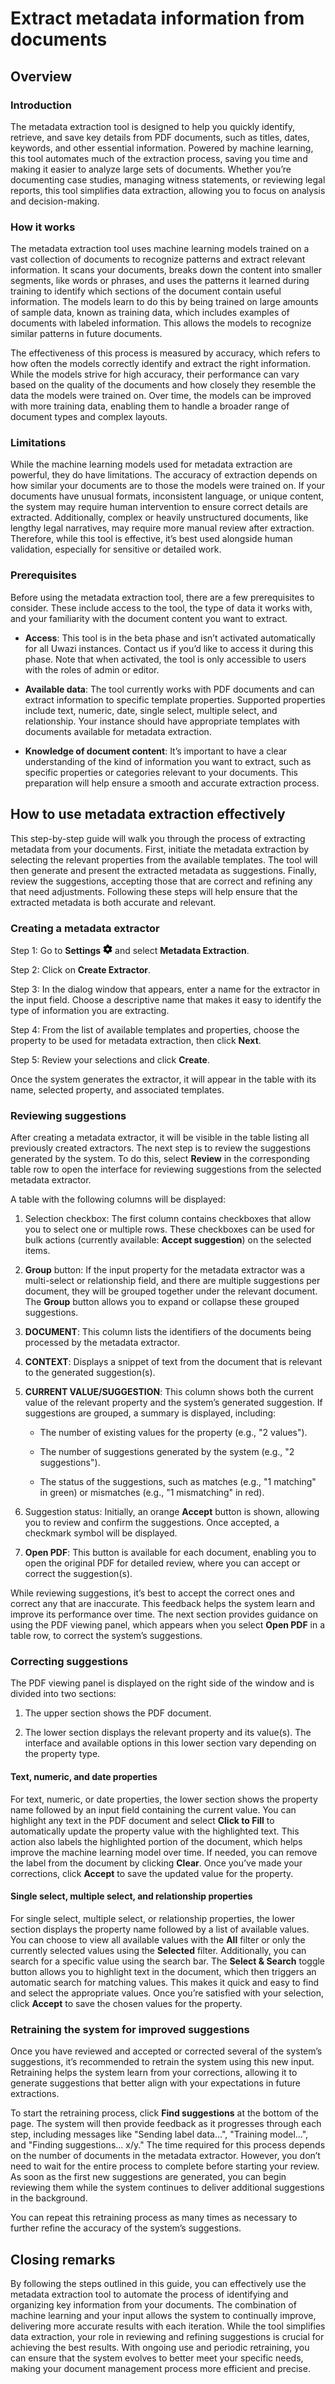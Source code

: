 # Extract metadata information from documents

## Overview

### Introduction

The metadata extraction tool is designed to help you quickly identify, retrieve, and save key details from PDF documents, such as titles, dates, keywords, and other essential information. Powered by machine learning, this tool automates much of the extraction process, saving you time and making it easier to analyze large sets of documents. Whether you’re documenting case studies, managing witness statements, or reviewing legal reports, this tool simplifies data extraction, allowing you to focus on analysis and decision-making.

### How it works

The metadata extraction tool uses machine learning models trained on a vast collection of documents to recognize patterns and extract relevant information. It scans your documents, breaks down the content into smaller segments, like words or phrases, and uses the patterns it learned during training to identify which sections of the document contain useful information. The models learn to do this by being trained on large amounts of sample data, known as training data, which includes examples of documents with labeled information. This allows the models to recognize similar patterns in future documents.

The effectiveness of this process is measured by accuracy, which refers to how often the models correctly identify and extract the right information. While the models strive for high accuracy, their performance can vary based on the quality of the documents and how closely they resemble the data the models were trained on. Over time, the models can be improved with more training data, enabling them to handle a broader range of document types and complex layouts.

### Limitations

While the machine learning models used for metadata extraction are powerful, they do have limitations. The accuracy of extraction depends on how similar your documents are to those the models were trained on. If your documents have unusual formats, inconsistent language, or unique content, the system may require human intervention to ensure correct details are extracted. Additionally, complex or heavily unstructured documents, like lengthy legal narratives, may require more manual review after extraction. Therefore, while this tool is effective, it’s best used alongside human validation, especially for sensitive or detailed work.

### Prerequisites

Before using the metadata extraction tool, there are a few prerequisites to consider. These include access to the tool, the type of data it works with, and your familiarity with the document content you want to extract.

- **Access**: This tool is in the beta phase and isn’t activated automatically for all Uwazi instances. Contact us if you’d like to access it during this phase. Note that when activated, the tool is only accessible to users with the roles of admin or editor.

- **Available data**: The tool currently works with PDF documents and can extract information to specific template properties. Supported properties include text, numeric, date, single select, multiple select, and relationship. Your instance should have appropriate templates with documents available for metadata extraction.

- **Knowledge of document content**: It’s important to have a clear understanding of the kind of information you want to extract, such as specific properties or categories relevant to your documents. This preparation will help ensure a smooth and accurate extraction process.

## How to use metadata extraction effectively

This step-by-step guide will walk you through the process of extracting metadata from your documents. First, initiate the metadata extraction by selecting the relevant properties from the available templates. The tool will then generate and present the extracted metadata as suggestions. Finally, review the suggestions, accepting those that are correct and refining any that need adjustments. Following these steps will help ensure that the extracted metadata is both accurate and relevant.

### Creating a metadata extractor

Step 1: Go to **Settings** ![Settings icon](images/cog-solid.png) and select **Metadata Extraction**.

Step 2: Click on **Create Extractor**.

Step 3: In the dialog window that appears, enter a name for the extractor in the input field. Choose a descriptive name that makes it easy to identify the type of information you are extracting.

Step 4: From the list of available templates and properties, choose the property to be used for metadata extraction, then click **Next**.

Step 5: Review your selections and click **Create**.

Once the system generates the extractor, it will appear in the table with its name, selected property, and associated templates.

### Reviewing suggestions

After creating a metadata extractor, it will be visible in the table listing all previously created extractors. The next step is to review the suggestions generated by the system. To do this, select **Review** in the corresponding table row to open the interface for reviewing suggestions from the selected metadata extractor.

A table with the following columns will be displayed:

1. Selection checkbox: The first column contains checkboxes that allow you to select one or multiple rows. These checkboxes can be used for bulk actions (currently available: **Accept suggestion**) on the selected items.

2. **Group** button: If the input property for the metadata extractor was a multi-select or relationship field, and there are multiple suggestions per document, they will be grouped together under the relevant document. The **Group** button allows you to expand or collapse these grouped suggestions.

3. **DOCUMENT**: This column lists the identifiers of the documents being processed by the metadata extractor.

4. **CONTEXT**: Displays a snippet of text from the document that is relevant to the generated suggestion(s).

5. **CURRENT VALUE/SUGGESTION**: This column shows both the current value of the relevant property and the system’s generated suggestion. If suggestions are grouped, a summary is displayed, including:

    - The number of existing values for the property (e.g., "2 values").

    - The number of suggestions generated by the system (e.g., "2 suggestions").

    - The status of the suggestions, such as matches (e.g., "1 matching" in green) or mismatches (e.g., "1 mismatching" in red).

6. Suggestion status: Initially, an orange **Accept** button is shown, allowing you to review and confirm the suggestions. Once accepted, a checkmark symbol will be displayed.

7. **Open PDF**: This button is available for each document, enabling you to open the original PDF for detailed review, where you can accept or correct the suggestion(s).

While reviewing suggestions, it’s best to accept the correct ones and correct any that are inaccurate. This feedback helps the system learn and improve its performance over time. The next section provides guidance on using the PDF viewing panel, which appears when you select **Open PDF** in a table row, to correct the system’s suggestions.

### Correcting suggestions

The PDF viewing panel is displayed on the right side of the window and is divided into two sections:

1. The upper section shows the PDF document.

2. The lower section displays the relevant property and its value(s). The interface and available options in this lower section vary depending on the property type.

#### Text, numeric, and date properties

For text, numeric, or date properties, the lower section shows the property name followed by an input field containing the current value. You can highlight any text in the PDF document and select **Click to Fill** to automatically update the property value with the highlighted text. This action also labels the highlighted portion of the document, which helps improve the machine learning model over time. If needed, you can remove the label from the document by clicking **Clear**. Once you’ve made your corrections, click **Accept** to save the updated value for the property.

#### Single select, multiple select, and relationship properties

For single select, multiple select, or relationship properties, the lower section displays the property name followed by a list of available values. You can choose to view all available values with the **All** filter or only the currently selected values using the **Selected** filter. Additionally, you can search for a specific value using the search bar. The **Select & Search** toggle button allows you to highlight text in the document, which then triggers an automatic search for matching values. This makes it quick and easy to find and select the appropriate values. Once you’re satisfied with your selection, click **Accept** to save the chosen values for the property.

### Retraining the system for improved suggestions

Once you have reviewed and accepted or corrected several of the system’s suggestions, it’s recommended to retrain the system using this new input. Retraining helps the system learn from your corrections, allowing it to generate suggestions that better align with your expectations in future extractions.

To start the retraining process, click **Find suggestions** at the bottom of the page. The system will then provide feedback as it progresses through each step, including messages like "Sending label data...", "Training model...", and "Finding suggestions... x/y." The time required for this process depends on the number of documents in the metadata extractor. However, you don’t need to wait for the entire process to complete before starting your review. As soon as the first new suggestions are generated, you can begin reviewing them while the system continues to deliver additional suggestions in the background.

You can repeat this retraining process as many times as necessary to further refine the accuracy of the system’s suggestions.

## Closing remarks

By following the steps outlined in this guide, you can effectively use the metadata extraction tool to automate the process of identifying and organizing key information from your documents. The combination of machine learning and your input allows the system to continually improve, delivering more accurate results with each iteration. While the tool simplifies data extraction, your role in reviewing and refining suggestions is crucial for achieving the best results. With ongoing use and periodic retraining, you can ensure that the system evolves to better meet your specific needs, making your document management process more efficient and precise.
